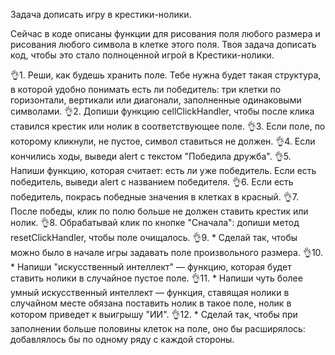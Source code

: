 Задача дописать игру в крестики-нолики.

Сейчас в коде описаны функции для рисования поля любого размера и рисования любого символа в клетке этого поля.
Твоя задача дописать код, чтобы это стало полноценной игрой в Крестики-нолики.

👌1. Реши, как будешь хранить поле. Тебе нужна будет такая структура, в которой удобно понимать есть ли победитель: три клетки по горизонтали, вертикали или диагонали, заполненные одинаковыми символами.
👌2. Допиши функцию cellClickHandler, чтобы после клика ставился крестик или нолик в соответствующее поле.
👌3. Если поле, по которому кликнули, не пустое, символ ставиться не должен.
👌4. Если кончились ходы, выведи alert с текстом "Победила дружба".
👌5. Напиши функцию, которая считает: есть ли уже победитель. Если есть победитель, выведи alert с названием победителя.
👌6. Если есть победитель, покрась победные значения в клетках в красный.
👌7. После победы, клик по полю больше не должен ставить крестик или нолик.
👌8. Обрабатывай клик по кнопке "Сначала": допиши метод resetClickHandler, чтобы поле очищалось.
👌9. \* Сделай так, чтобы можно было в начале игры задавать поле произвольного размера.
👌10. \* Напиши "искусственный интеллект" — функцию, которая будет ставить нолики в случайное пустое поле.
👌11. \* Напиши чуть более умный искусственный интеллект — функция, ставящая нолики в случайном месте обязана поставить нолик в такое поле, нолик в котором приведет к выигрышу "ИИ".
👌12. \* Сделай так, чтобы при заполнении больше половины клеток на поле, оно бы расширялось: добавлялось бы по одному ряду с каждой стороны.